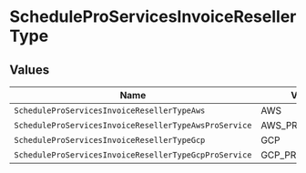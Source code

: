 # ScheduleProServicesInvoiceResellerType


## Values

| Name                                                  | Value                                                 |
| ----------------------------------------------------- | ----------------------------------------------------- |
| `ScheduleProServicesInvoiceResellerTypeAws`           | AWS                                                   |
| `ScheduleProServicesInvoiceResellerTypeAwsProService` | AWS_PRO_SERVICE                                       |
| `ScheduleProServicesInvoiceResellerTypeGcp`           | GCP                                                   |
| `ScheduleProServicesInvoiceResellerTypeGcpProService` | GCP_PRO_SERVICE                                       |